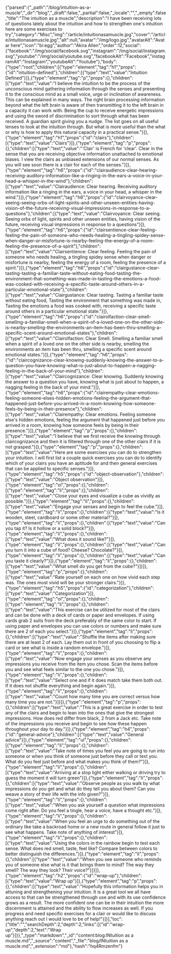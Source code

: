 {"parsed":{"_path":"/blog/intuition-as-a-muscle","_dir":"blog","_draft":false,"_partial":false,"_locale":"","_empty":false,"title":"The intuition as a muscle","description":"I have been receiving lots of questions lately about the intuition and how to strengthen one's intuition here are some exercises to try","category":"Misc","img":"/article/intuitionasamuscle.jpg","cover":"/article/intuitionasamuscle.jpg","alt":null,"avatar":"/img/logo.jpg","avatarAlt":"Avatar here","icon":"bi:egg","author":"Akira Allen","order":12,"social":{"facebook":"/img/social/facebook.svg","instagram":"/img/social/instagram.svg","youtube":"/img/social/youtube.svg","facebookAlt":"Facebook","instagramAlt":"Instagram","youtubeAlt":"Youtube"},"body":{"type":"root","children":[{"type":"element","tag":"h1","props":{"id":"intuition-defined"},"children":[{"type":"text","value":"Intuition Defined"}]},{"type":"element","tag":"p","props":{},"children":[{"type":"text","value":"I believe the intuition to be the process of the unconscious mind gathering information through the senses and presenting it to the conscious mind as a small voice, urge or inclination of awareness. This can be explained in many ways. The right brain processing information beyond what the left brain is aware of then transmitting it to the left brain in a capacity it can work with. Being the cup to receive energetic impressions and using the sword of discrimination to sort through what has been received. A guardian spirit giving you a nudge. The list goes on all useful lenses to look at the intuition through. But what is more useful than the what or why is how to apply this natural capacity in a practical sense."}]},{"type":"element","tag":"h1","props":{"id":"clairs"},"children":[{"type":"text","value":"Clairs"}]},{"type":"element","tag":"p","props":{},"children":[{"type":"text","value":"'Clair' is French for 'clear'. Clear in the sense that you are receiving objective information unattached to emotional biases. I view the clairs as unbiased extensions of our normal senses. As you will see soon there is a clair for each of the senses."}]},{"type":"element","tag":"h6","props":{"id":"clairaudience-clear-hearing-receiving-auditory-information-like-a-ringing-in-the-ears-a-voice-in-your-head-a-whisper-in-the-wind"},"children":[{"type":"text","value":"Clairaudience: Clear hearing. Receiving auditory information like a ringing in the ears, a voice in your head, a whisper in the wind."}]},{"type":"element","tag":"h6","props":{"id":"clairvoyance-clear-seeing-seeing-orbs-of-light-spirits-and-other-unseen-entities-having-vision-of-the-future-receiving-visual-impressions-in-response-to-a-questions"},"children":[{"type":"text","value":"Clairvoyance: Clear seeing. Seeing orbs of light, spirits and other unseen entities, having vision of the future, receiving visual impressions in response to a questions"}]},{"type":"element","tag":"h6","props":{"id":"clairsentience-clear-feeling-feeling-the-pain-of-someone-who-needs-healing-a-tingling-spidey-sense-when-danger-or-misfortune-is-nearby-feeling-the-energy-of-a-room-feeling-the-presence-of-a-spirit"},"children":[{"type":"text","value":"Clairsentience: Clear feeling. Feeling the pain of someone who needs healing, a tingling spidey sense when danger or misfortune is nearby, feeling the energy of a room, feeling the presence of a spirit."}]},{"type":"element","tag":"h6","props":{"id":"clairgustance-clear-tasting-tasting-a-familiar-taste-without-eating-food-tasting-the-environment-that-something-was-made-in-tasting-the-emotions-a-food-was-cooked-with-receiving-a-specific-taste-around-others-in-a-particular-emotional-state"},"children":[{"type":"text","value":"Clairgustance: Clear tasting. Tasting a familiar taste without eating food, Tasting the environment that something was made in, Tasting the emotions a food was cooked with, receiving a specific taste around others in a particular emotional state."}]},{"type":"element","tag":"h6","props":{"id":"clairolfaction-clear-smell-smelling-a-familiar-smell-when-a-spirit-of-a-loved-one-on-the-other-side-is-nearby-smelling-the-environments-an-item-has-been-thru-smelling-a-specific-scent-around-emotional-states"},"children":[{"type":"text","value":"Clairolfaction: Clear Smell. Smelling a familiar smell when a spirit of a loved one on the other side is nearby, smelling the environments an item has been thru, smelling a specific scent around emotional states."}]},{"type":"element","tag":"h6","props":{"id":"claircognizance-clear-knowing-suddenly-knowing-the-answer-to-a-question-you-have-knowing-what-is-just-about-to-happen-a-nagging-feeling-in-the-back-of-your-mind"},"children":[{"type":"text","value":"Claircognizance: Clear knowing. Suddenly knowing the answer to a question you have, knowing what is just about to happen, a nagging feeling in the back of your mind."}]},{"type":"element","tag":"h6","props":{"id":"clairempathy-clear-emotions-feeling-someone-elses-hidden-emotions-feeling-the-argument-that-happened-just-before-you-arrived-in-a-room-knowing-how-someone-feels-by-being-in-their-presence"},"children":[{"type":"text","value":"Clairempathy: Clear emotions. Feeling someone else's hidden emotions, feeling the argument that happened just before you arrived in a room, knowing how someone feels by being in their presence."}]},{"type":"element","tag":"p","props":{},"children":[{"type":"text","value":"I believe that we first receive the knowing through claircognizance and then it is filtered through one of the other clairs if it is not grasped."}]},{"type":"element","tag":"p","props":{},"children":[{"type":"text","value":"Here are some exercises you can do to strengthen your intuition. I will first list a couple quick exercises you can do to identify which of your clairs you have an aptitude for and then general exercises that can be applied to specific senses."}]},{"type":"element","tag":"h5","props":{"id":"object-observation"},"children":[{"type":"text","value":"Object observation"}]},{"type":"element","tag":"ol","props":{},"children":[{"type":"element","tag":"li","props":{},"children":[{"type":"text","value":"Close your eyes and visualize a cube as vividly as possible."}]},{"type":"element","tag":"li","props":{},"children":[{"type":"text","value":"Engage your senses and begin to feel the cube."}]},{"type":"element","tag":"li","props":{},"children":[{"type":"text","value":"Is it wooden, steel, cardboard or some other material?"}]},{"type":"element","tag":"li","props":{},"children":[{"type":"text","value":"Can you tap it? Is it hollow or a solid block?"}]},{"type":"element","tag":"li","props":{},"children":[{"type":"text","value":"What does it sound like?"}]},{"type":"element","tag":"li","props":{},"children":[{"type":"text","value":"Can you turn it into a cube of food? Cheese? Chocolate?"}]},{"type":"element","tag":"li","props":{},"children":[{"type":"text","value":"Can you taste it clearly?"}]},{"type":"element","tag":"li","props":{},"children":[{"type":"text","value":"What smell do you get from the cube?"}]}]},{"type":"element","tag":"p","props":{},"children":[{"type":"text","value":"Rate yourself on each one on how vivid each step was. The ones most vivid will be your stronger clairs."}]},{"type":"element","tag":"h5","props":{"id":"categorization"},"children":[{"type":"text","value":"Categorization"}]},{"type":"element","tag":"ol","props":{},"children":[{"type":"element","tag":"li","props":{},"children":[{"type":"text","value":"This exercise can be utilized for most of the clairs and can be done with a deck of cards or paper and envelopes. If using cards grab 2 suits from the deck preferably of the same color to start. If using paper and envelopes you can use colors or numbers and make sure there are 2 of each you select."}]},{"type":"element","tag":"li","props":{},"children":[{"type":"text","value":"Shuffle the items after making sure there are at least 2 of each. Lay them out in front of you choosing to flip a card or see what is inside a random envelope."}]},{"type":"element","tag":"li","props":{},"children":[{"type":"text","value":"Now engage your senses as you observe any impressions you receive from the item you chose. Scan the items before you and see what feels similar to the one you chose."}]},{"type":"element","tag":"li","props":{},"children":[{"type":"text","value":"Select one and if it does match take them both out. If it does not shuffle everything and begin again."}]},{"type":"element","tag":"li","props":{},"children":[{"type":"text","value":"Count how many time you are correct versus how many time you are not."}]}]},{"type":"element","tag":"p","props":{},"children":[{"type":"text","value":"This is a great exercise in order to test any of the clairs and begin to lean into the ones that give the strongest impressions. How does red differ from black, 2 from a Jack etc. Take note of the impressions you receive and begin to see how these happen throughout your day to day."}]},{"type":"element","tag":"h4","props":{"id":"general-advice"},"children":[{"type":"text","value":"General advice"}]},{"type":"element","tag":"ul","props":{},"children":[{"type":"element","tag":"li","props":{},"children":[{"type":"text","value":"Take note of times you feel you are going to run into someone or when you think of someone just before they call or text you. What do you feel just before and what makes you think of them?"}]},{"type":"element","tag":"li","props":{},"children":[{"type":"text","value":"Arriving at a stop light either walking or driving try to guess the moment it will turn green"}]},{"type":"element","tag":"li","props":{},"children":[{"type":"text","value":"Observe people as you walk by what impressions do you get and what do they tell you about them? Can you weave a story of their life with the info given?"}]},{"type":"element","tag":"li","props":{},"children":[{"type":"text","value":"When you ask yourself a question what impressions come right after. Do you feel a tingle, hear a voice, have a thought etc."}]},{"type":"element","tag":"li","props":{},"children":[{"type":"text","value":"When you feel an urge to do something out of the ordinary like take a backroad home or a new route in general follow it just to see what happens. Take note of anything of interest"}]},{"type":"element","tag":"li","props":{},"children":[{"type":"text","value":"Using the colors in the rainbow begin to test each sense. What does red smell, taste, feel like? Compare between colors to better distinguish the differences."}]},{"type":"element","tag":"li","props":{},"children":[{"type":"text","value":"When you see someone who reminds you of someone else what is it that brings them to mind? The way they smell? The way they look? Their voice?"}]}]},{"type":"element","tag":"h2","props":{"id":"wrap-up"},"children":[{"type":"text","value":"Wrap up"}]},{"type":"element","tag":"p","props":{},"children":[{"type":"text","value":"Hopefully this information helps you in attuning and strengthening your intuition. It is a great tool we all have access to that can be strengthened through use and with its use confidence grows as a result. The more confident one can be in their intuition the more discernment is attained and the ability to flow increases as well. If you progress and need specific exercises for a clair or would like to discuss anything reach out I would love to be of help!"}]}],"toc":{"title":"","searchDepth":2,"depth":2,"links":[{"id":"wrap-up","depth":2,"text":"Wrap up"}]}},"_type":"markdown","_id":"content:blog:INtuition as a muscle.md","_source":"content","_file":"blog/INtuition as a muscle.md","_extension":"md"},"hash":"hq4Rmzenfm"}